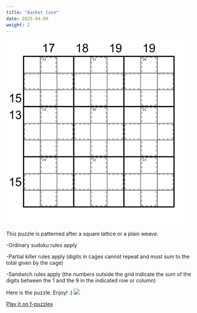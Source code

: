 ```yaml
---
title: "Basket Case"
date: 2025-04-09
weight: 2
---
```

<img src="featured.png" alt="Puzzle Image">


<p>This puzzle is patterned after a square lattice or a plain weave.</p>
<p>
-Ordinary sudoku rules apply
</p><p>-Partial killer rules apply (digits in cages cannot repeat and must sum to the total given by the cage)
</p><p>-Sandwich rules apply (the numbers outside the grid indicate the sum of the digits between the 1 and the 9 in the indicated row or column)
</p>
<p>Here is the puzzle. Enjoy! :)
<img src="/Dateien/bild.php?data=870c87c6-8237-3030303446392d31"/>
</p>
<p>
<a href="https://f-puzzles.com/?id=y3y7pemw">Play it on f-puzzles</a>
</p>